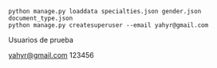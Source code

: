 ```shell
python manage.py loaddata specialties.json gender.json document_type.json
python manage.py createsuperuser --email yahyr@gmail.com 
```

Usuarios de prueba

yahyr@gmail.com
123456
 